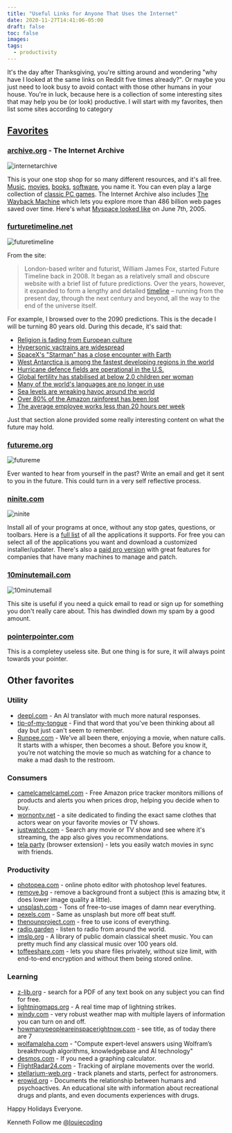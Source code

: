 ```yaml
---
title: "Useful Links for Anyone That Uses the Internet"
date: 2020-11-27T14:41:06-05:00
draft: false
toc: false
images:
tags:
  - productivity
---
```



It's the day after Thanksgiving, you're sitting around and wondering "why have I looked at the same links on Reddit five times already?". Or maybe you just need to look busy to avoid contact with those other humans in your house. You're in luck, because here is a collection of some interesting sites that may help you be (or look) productive. I will start with my favorites, then list some sites according to category

## [Favorites](#favorites)

### [archive.org](https://archive.org/) - The Internet Archive
![internetarchive](/images/useful-links/internetarchive.png)

This is your one stop shop for so many different resources, and it's all free. [Music](https://archive.org/details/audio), [movies](https://archive.org/details/moviesandfilms), [books](https://archive.org/details/texts), [software](https://archive.org/details/software), you name it. You can even play a large collection of [classic PC games](https://archive.org/details/internetarcade). The Internet Archive also includes [The Wayback Machine](https://archive.org/web/) which lets you explore more than 486 billion web pages saved over time. Here's what [Myspace looked like](https://web.archive.org/web/20070607094650/http://myspace.com/) on June 7th, 2005.


### [furturetimeline.net](https://www.futuretimeline.net/)
![futuretimeline](/images/useful-links/futuretimeline.png)

From the site:
> London-based writer and futurist, William James Fox, started Future Timeline back in 2008. It began as a relatively small and obscure website with a brief list of future predictions. Over the years, however, it expanded to form a lengthy and detailed [timeline](https://www.futuretimeline.net/timeline.htm) – running from the present day, through the next century and beyond, all the way to the end of the universe itself.

For example, I browsed over to the 2090 predictions. This is the decade I will be turning 80 years old. During this decade, it's said that:
* [Religion is fading from European culture](https://www.futuretimeline.net/21stcentury/2090-2099.htm#religion)
* [Hypersonic vactrains are widespread](https://www.futuretimeline.net/21stcentury/2090-2099.htm#evacuated-tube-transport)
* [SpaceX's "Starman" has a close encounter with Earth](https://www.futuretimeline.net/21stcentury/2090-2099.htm#starman)
* [West Antarctica is among the fastest developing regions in the world](https://www.futuretimeline.net/21stcentury/2090-2099.htm#westantarctica)
* [Hurricane defence fields are operational in the U.S.](https://www.futuretimeline.net/21stcentury/2090-2099.htm#hurricane)
* [Global fertility has stabilised at below 2.0 children per woman](https://www.futuretimeline.net/21stcentury/2090-2099.htm#fertility)
* [Many of the world's languages are no longer in use](https://www.futuretimeline.net/21stcentury/2090-2099.htm#languages)
* [Sea levels are wreaking havoc around the world](https://www.futuretimeline.net/21stcentury/2090-2099.htm#globalwarming)
* [Over 80% of the Amazon rainforest has been lost](https://www.futuretimeline.net/21stcentury/2090-2099.htm#amazon)
* [The average employee works less than 20 hours per week](https://www.futuretimeline.net/21stcentury/2090-2099.htm#trends-in-working-hours-in-oecd-countries)

Just that section alone provided some really interesting content on what the future may hold.

### [futureme.org](https://www.futureme.org/)
![futureme](/images/useful-links/futureme.png)

Ever wanted to hear from yourself in the past? Write an email and get it sent to you in the future. This could turn in a very self reflective process.

### [ninite.com](https://ninite.com/)
![ninite](/images/useful-links/ninite.png)

Install all of your programs at once, without any stop gates, questions, or toolbars. Here is a [full list](https://ninite.com/applist/pro.html) of all the applications it supports. For free you can select all of the applications you want and download a customized installer/updater. There's also a [paid pro version](https://ninite.com/pro) with great features for companies that have many machines to manage and patch.

### [10minutemail.com](https://10minutemail.com/)
![10minutemail](/images/useful-links/10minutemail.png)

This site is useful if you need a quick email to read or sign up for something you don't really care about. This has dwindled down my spam by a good amount.

### [pointerpointer.com](https://pointerpointer.com/)

This is a completey useless site. But one thing is for sure, it will always point towards your pointer.

## Other favorites

### Utility
* [deepl.com](https://www.deepl.com/en/translator) - An AI translator with much more natural responses.
* [tip-of-my-tongue](https://chir.ag/projects/tip-of-my-tongue/) - Find that word that you've been thinking about all day but just can't seem to remember.
* [Runpee.com](https://runpee.com/) - We’ve all been there, enjoying a movie, when nature calls. It starts with a whisper, then becomes a shout. Before you know it, you’re not watching the movie so much as watching for a chance to make a mad dash to the restroom.

### Consumers
* [camelcamelcamel.com](https://camelcamelcamel.com/) - Free Amazon price tracker monitors millions of products and alerts you when prices drop, helping you decide when to buy.
* [wornontv.net](https://wornontv.net/) - a site dedicated to finding the exact same clothes that actors wear on your favorite movies or TV shows.
* [justwatch.com](https://www.justwatch.com/) - Search any movie or TV show and see where it's streaming, the app also gives you recommendations.
* [tela party](https://chrome.google.com/webstore/detail/netflix-party-is-now-tele/oocalimimngaihdkbihfgmpkcpnmlaoa) (browser extension) - lets you easily watch movies in sync with friends.

### Productivity
* [photopea.com](https://www.photopea.com/) - online photo editor with photoshop level features.
* [remove.bg](https://www.remove.bg/) - remove a background front a subject (this is amazing btw, it does lower image quality a little).
* [unsplash.com](https://unsplash.com/) - Tons of free-to-use images of damn near everything.
* [pexels.com](https://www.pexels.com/) - Same as unsplash but more off beat stuff.
* [thenounproject.com](https://thenounproject.com/)  - free to use icons of everything.
* [radio.garden](https://radio.garden/) - listen to radio from around the world.
* [imslp.org](https://imslp.org/wiki/Main_Page) - A library of public domain classical sheet music. You can pretty much find any classical music over 100 years old.
* [toffeeshare.com](https://toffeeshare.com/) - lets you share files privately, without size limit, with end-to-end encryption and without them being stored online.

### Learning
* [z-lib.org](https://z-lib.org/) - search for a PDF of any text book on any subject you can find for free. 
* [lightningmaps.org](https://www.lightningmaps.org/) - A real time map of lightning strikes.
* [windy.com](https://www.windy.com/) - very robust weather map with multiple layers of information you can turn on and off.
* [howmanypeopleareinspacerightnow.com](https://www.howmanypeopleareinspacerightnow.com/) - see title, as of today there are 7
* [wolfamalpha.com](http://wolframalpha.com/) - "Compute expert-level answers using Wolfram’s breakthrough algorithms, knowledgebase and AI technology"
* [desmos.com](https://www.desmos.com/) - If you need a graphing calculator.
* [FlightRadar24.com](https://www.flightradar24.com/) - Tracking of airplane movements over the world.
* [stellarium-web.org](https://stellarium-web.org/) - track planets and starts, perfect for astronomers.
* [erowid.org](https://www.erowid.org/) - Documents the relationship between humans and psychoactives. An educational site with information about recreational drugs and plants, and even documents experiences with drugs.


Happy Holidays Everyone.

Kenneth
Follow me [@louiecoding](https://twitter.com/louiecoding)


